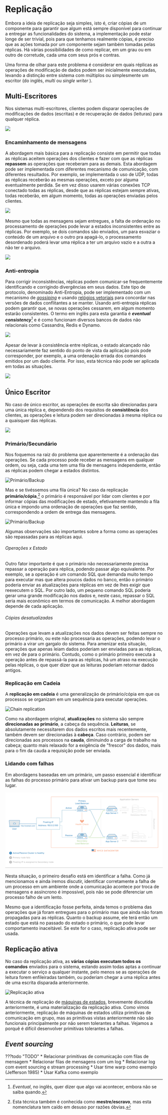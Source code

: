 # Replicação
Embora a ideia de replicação seja simples, isto é, criar cópias de um componente para garantir que algum está sempre disponível para continuar a entregar as funcionalidades do sistema, a implementação pode estar longe de ser trivial, pois para que tenhamos realmente cópias, é preciso que as ações tomada por um componente sejam também tomadas pelas réplicas.
Há várias possibilidades de como replicar, em um grau ou em outro de corretude, cada uma com seus prós e contras.

Uma forma de olhar para este problema é considerar em quais réplicas as operações de modificação de dados podem ser inicialmente executadas, levando a distinção entre sistema com múltiplos ou simplesmente um escritor (do inglês, *multi* ou *single*  *writer* ).


## Multi-Escritores
Nos sistemas multi-escritores, clientes podem disparar operações de modificações de dados (escritas) e de recuperação de dados (leituras) para qualquer réplica.

![](../drawings/replication.drawio#8)


### Encaminhamento de mensagens
A abordagem mais básica para a replicação consiste em permitir que todas as réplicas aceitem operações dos clientes e fazer com que as réplicas **repassem** as operações que receberam para as demais.
Esta abordagem pode ser implementada com diferentes mecanismo de comunicação, com diferentes resultados.
Por exemplo, se implementada o uso de UDP, todas as réplicas receberão as mesmas operações, exceto por alguma eventualmente perdida.
Se em vez disso usarem várias conexões TCP conectado todas as réplicas, desde que as réplicas estejam sempre ativas, todas receberão, em algum momento, todas as operações enviadas pelos clientes.

![](../drawings/replication.drawio#0)

Mesmo que todas as mensagens sejam entregues, a falta de ordenação no processamento de operações pode levar a estados inconsistentes entre as réplicas.
Por exemplo, se dois comandos são enviados, um para esvaziar o conteúdo de um arquivo e o outro pra apagá-lo, o processamento desordenado poderá levar uma réplica a ter um arquivo vazio e a outra a não ter o arquivo.

![](../drawings/replication.drawio#1)


### Anti-entropia
Para corrigir inconsistências, réplicas podem comunicar-se frequentemente identificando e corrigindo divergências em seus dados.
Este tipo de protocolo, denominado Anti-Entropia, pode ser implementado com um mecanismo de [*gossiping*](../comm/epidemics.md) e usando [relógios vetoriais](../time/logical.md) para concordar nas versões de dados conflitantes a se manter.
Usando anti-entropia réplicas podem garantir que, se novas operações cessarem, em algum momento estarão consistentes.
O termo em inglês para esta garantia é ***eventual consistency***[^eventual] e é como funcionam diversos bancos de dados não relacionais como Cassandra, Redis e Dynamo.

[^eventual]: *Eventual*, no inglês, quer dizer que algo vai acontecer, embora não se saiba quando.

![](../drawings/replication.drawio#2)

Apesar de levar à consistência entre réplicas, o estado alcançado não necessariamente faz sentido do ponto de vista da aplicação pois pode corresponder, por exemplo, a uma ordenação errada dos comandos emitidos por um dado cliente.
Por isso, esta técnica não pode ser aplicada em todas as situações.

![](../drawings/replication.drawio#3)


## Único Escritor
No caso de único escritor, as operações de escrita são direcionadas para uma única réplica e, dependendo dos requisitos de **consistência** dos clientes, as operações e leitura podem ser direcionadas à mesma réplica ou a quaisquer das réplicas.

![](../drawings/replication.drawio#9)

### Primário/Secundário
Nos foquemos na raiz do problema que aparentemente é a ordenação das operações.
Se cada processo pode receber as mensagens em qualquer ordem, ou seja, cada uma tem uma fila de mensagens independente, então as réplicas podem chegar a estados distintos.

![Primário/Backup](../drawings/replication.drawio#4)

Mas e se tivéssemos uma fila única?
No caso da replicação **primário/cópia**,[^mestreescravo] o primário é responsável por lidar com clientes e por informar cópias das modificações de estado, efetivamente mantendo a fila única e impondo uma ordenação de operações que faz sentido, correspondendo a ordem de entrega das mensagens.

[^mestreescravo]: Esta técnica também é conhecida como **mestre/escravo**, mas esta nomenclatura tem caído em desuso por razões óbvias.

![Primário/Backup](../drawings/replication.drawio#5)

Algumas observações são importantes sobre a forma como as operações são repassadas para as réplicas aqui.

###### Operações x Estado
Outro fator importante é que o primário não necessariamente precisa repassar a operação para réplica, podendo passar algo equivalente.
Por exemplo, se a operação é um comando SQL que demanda muito tempo para executar mas que altera poucos dados no banco, então o primário poderia enviar as atualizações para réplicas em vez de lhes exigir que reexecutem o SQL.
Por outro lado, um pequeno comando SQL poderia gerar uma grande modificação nos dados e, neste caso, repassar o SQL seria mais econômico em termos de comunicação.
A melhor abordagem depende de cada aplicação.

###### Cópias desatualizadas
Operações que levam a atualizações nos dados devem ser feitas sempre no processo primário, ou este não processaria as operações, podendo levar o primário a virar um gargalo do sistema.
Para amenizar esta situação, operações que apenas leiam dados poderiam ser enviadas para as réplicas, em vez de para o primário.
Contudo, como o primário primeiro executa a operação antes de repassá-la para as réplicas, há um atraso na execução pelas réplicas, o que quer dizer que as leituras poderiam retornar dados antigos.


### Replicação em Cadeia
A **replicação em cadeia** é uma generalização de primário/cópia em que os processos se organizam em um sequência para executar operações.

![Chain replication](../drawings/replication.drawio#6)


Como na abordagem original, **atualizações** no sistema são sempre **direcionadas ao primário**, a cabeça da sequência. 
**Leituras**, se absolutamente necessitarem dos dados escritos mais recentemente, também devem ser direcionadas à **cabeça**. 
Caso contrário, podem ser direcionadas aos processos na **cauda**, diminuindo a carga de trabalho na cabeça; quanto mais relaxado for a exigência de "frescor" dos dados, mais para o fim da cauda a requisição pode ser enviada.



### Lidando com falhas
Em abordagens baseadas em um primário, um passo essencial é identificar as falhas do processo primário para ativar um backup para que tome seu lugar.

![ha](../images/ha-diagram-animated.gif)

Nesta situação, o primeiro desafio está em identificar a falha.
Como já mencionamos e ainda iremos discutir, identificar corretamente a falha de um processo em um ambiente onde a comunicação acontece por troca de mensagens e assíncrono é impossível, pois não se pode diferenciar um processo falho de um lento.

Mesmo que a identificação fosse perfeita, ainda temos o problema das operações que já foram entregues para o primário mas que ainda não foram propagadas para as réplicas.
Quanto o backup assume, ele terá então um estado que está no passado do estado o primário, o que pode levar comportamento inaceitável.
Se este for o caso, replicação ativa pode ser usada.

## Replicação ativa

No caso da replicação ativa, as **várias cópias executam todos os comandos** enviados para o sistema, estando assim todas aptas a continuar a executar o serviço a qualquer instante, pelo menos se as operações de leitura forem enfileiradas também, ou poderiam chegar a uma réplica antes de uma escrita disparada anteriormente.

![Replicação ativa](../drawings/replication.drawio#7)


A técnica de replicação de [máquinas de estados](../time/logical/#comunicacao-em-grupo), brevemente discutida anteriormente, é uma materialização da replicação ativa.
Como vimos anteriormente, replicação de máquinas de estados utiliza primitivas de comunicação em grupo, mas as primitivas vistas anteriormente não são funcionais principalmente por não serem tolerantes a falhas. 
Vejamos a porquê é difícil desenvolver primitivas tolerantes a falhas.


## *Event sourcing*

???todo "TODO"
    * Relacionar primitivas de comunicação com filas de mensagem
    * Relacionar filas de mensagens com um log
    * Relacionar log com event sourcing e stream processing
    * Usar time warp como exemplo (Jefferson 1985)
    * Usar Kafka como exemplo